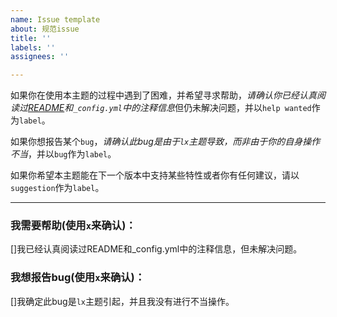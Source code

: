 ```yaml
---
name: Issue template
about: 规范issue
title: ''
labels: ''
assignees: ''

---
```


如果你在使用本主题的过程中遇到了困难，并希望寻求帮助，*请确认你已经认真阅读过[README](https://github.com/blleng/hexo-theme-lx/blob/master/README.md)和`_config.yml`中的注释信息*但仍未解决问题，并以`help wanted`作为`label`。

如果你想报告某个`bug`，*请确认此bug是由于`lx`主题导致，而非由于你的自身操作不当*，并以`bug`作为`label`。

如果你希望本主题能在下一个版本中支持某些特性或者你有任何建议，请以`suggestion`作为`label`。

---

### 我需要帮助(使用`x`来确认)：

[]我已经认真阅读过README和_config.yml中的注释信息，但未解决问题。

### 我想报告bug(使用`x`来确认)：

[]我确定此bug是`lx`主题引起，并且我没有进行不当操作。
